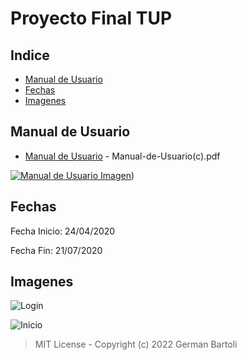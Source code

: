 # Proyecto Final TUP

## Indice

- [Manual de Usuario](#manual-de-usuario)
- [Fechas](#fechas)
- [Imagenes](#imagenes)

## Manual de Usuario

- [Manual de Usuario](https://github.com/bartoligerman497/Proyecto-Final-TUP-UTN/blob/main/Manual-de-Usuario(c).pdf) - Manual-de-Usuario(c).pdf

[![Manual de Usuario Imagen](https://user-images.githubusercontent.com/53313625/181866795-3b44019a-9b86-4314-97ec-fc5f44926a7b.png)](https://github.com/bartoligerman497/Proyecto-Final-TUP-UTN/blob/main/Manual-de-Usuario(c).pdf))

## Fechas

Fecha Inicio: 24/04/2020

Fecha Fin: 21/07/2020

## Imagenes

![Login](https://user-images.githubusercontent.com/53313625/173908657-5e5e7988-0e3a-4b63-83ab-49dd34b08471.png)

![Inicio](https://user-images.githubusercontent.com/53313625/173908714-4ff3c9e0-1f6c-4e3b-956e-1cd184eb38cc.png)

> MIT License - Copyright (c) 2022 German Bartoli
